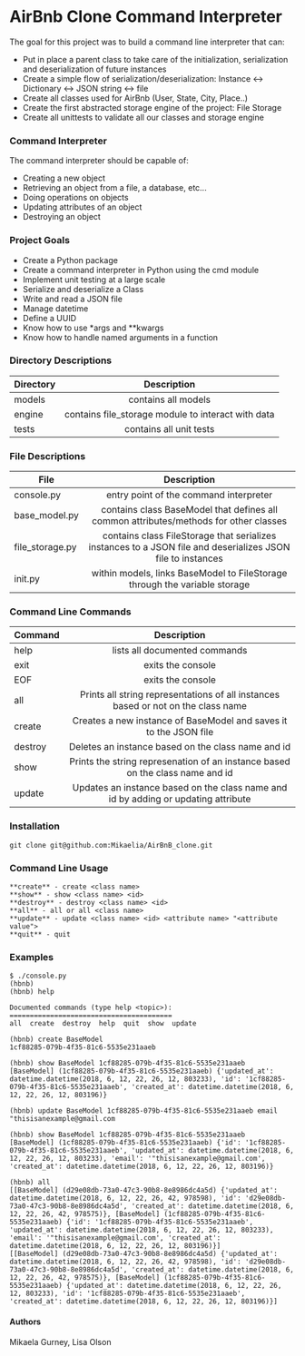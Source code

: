 # AirBnb Clone Command Interpreter
The goal for this project was to build a command line interpreter that can:
- Put in place a parent class to take care of the initialization, serialization and deserialization of future instances
- Create a simple flow of serialization/deserialization: Instance <-> Dictionary <-> JSON string <-> file
- Create all classes used for AirBnb (User, State, City, Place..) 
- Create the first abstracted storage engine of the project: File Storage
- Create all unittests to validate all our classes and storage engine

### Command Interpreter
The command interpreter should be capable of:
- Creating a new object
- Retrieving an object from a file, a database, etc...
- Doing operations on objects
- Updating attributes of an object
- Destroying an object

### Project Goals
- Create a Python package
- Create a command interpreter in Python using the cmd module
- Implement unit testing at a large scale
- Serialize and deserialize a Class
- Write and read a JSON file
- Manage datetime
- Define a UUID
- Know how to use \*args and \*\*kwargs
- Know how to handle named arguments in a function

### Directory Descriptions
| Directory | Description |
| ------------- |:-------------:|
| models | contains all models |
| engine | contains file_storage module to interact with data |
| tests | contains all unit tests |

### File Descriptions
| File | Description |
| ------------- |:-------------:|
| console.py | entry point of the command interpreter |
| base_model.py | contains class BaseModel that defines all common attributes/methods for other classes |
| file_storage.py | contains class FileStorage that serializes instances to a JSON file and deserializes JSON file to instances|
| init.py | within models, links BaseModel to FileStorage through the variable storage |

### Command Line Commands
| Command | Description |
| ------------- |:-------------:|
| help | lists all documented commands |
| exit | exits the console |
| EOF | exits the console |
| all | Prints all string representations of all instances based or not on the class name |
| create | Creates a new instance of BaseModel and saves it to the JSON file |
| destroy | Deletes an instance based on the class name and id |
| show | Prints the string represenation of an instance based on the class name and id |
| update | Updates an instance based on the class name and id by adding or updating attribute |

### Installation
``` ./hsh
git clone git@github.com:Mikaelia/AirBnB_clone.git
```

### Command Line Usage
``` ./hsh
**create** - create <class name>
**show** - show <class name> <id>
**destroy** - destroy <class name> <id>
**all** - all or all <class name>
**update** - update <class name> <id> <attribute name> "<attribute value">
**quit** - quit
```

### Examples
``` ./hsh
$ ./console.py
(hbnb) 
(hbnb) help

Documented commands (type help <topic>):
========================================
all  create  destroy  help  quit  show  update

(hbnb) create BaseModel
1cf88285-079b-4f35-81c6-5535e231aaeb

(hbnb) show BaseModel 1cf88285-079b-4f35-81c6-5535e231aaeb
[BaseModel] (1cf88285-079b-4f35-81c6-5535e231aaeb) {'updated_at': datetime.datetime(2018, 6, 12, 22, 26, 12, 803233), 'id': '1cf88285-079b-4f35-81c6-5535e231aaeb', 'created_at': datetime.datetime(2018, 6, 12, 22, 26, 12, 803196)}

(hbnb) update BaseModel 1cf88285-079b-4f35-81c6-5535e231aaeb email "thisisanexample@gmail.com

(hbnb) show BaseModel 1cf88285-079b-4f35-81c6-5535e231aaeb
[BaseModel] (1cf88285-079b-4f35-81c6-5535e231aaeb) {'id': '1cf88285-079b-4f35-81c6-5535e231aaeb', 'updated_at': datetime.datetime(2018, 6, 12, 22, 26, 12, 803233), 'email': '"thisisanexample@gmail.com', 'created_at': datetime.datetime(2018, 6, 12, 22, 26, 12, 803196)}

(hbnb) all
[[BaseModel] (d29e08db-73a0-47c3-90b8-8e8986dc4a5d) {'updated_at': datetime.datetime(2018, 6, 12, 22, 26, 42, 978598), 'id': 'd29e08db-73a0-47c3-90b8-8e8986dc4a5d', 'created_at': datetime.datetime(2018, 6, 12, 22, 26, 42, 978575)}, [BaseModel] (1cf88285-079b-4f35-81c6-5535e231aaeb) {'id': '1cf88285-079b-4f35-81c6-5535e231aaeb', 'updated_at': datetime.datetime(2018, 6, 12, 22, 26, 12, 803233), 'email': '"thisisanexample@gmail.com', 'created_at': datetime.datetime(2018, 6, 12, 22, 26, 12, 803196)}]
[[BaseModel] (d29e08db-73a0-47c3-90b8-8e8986dc4a5d) {'updated_at': datetime.datetime(2018, 6, 12, 22, 26, 42, 978598), 'id': 'd29e08db-73a0-47c3-90b8-8e8986dc4a5d', 'created_at': datetime.datetime(2018, 6, 12, 22, 26, 42, 978575)}, [BaseModel] (1cf88285-079b-4f35-81c6-5535e231aaeb) {'updated_at': datetime.datetime(2018, 6, 12, 22, 26, 12, 803233), 'id': '1cf88285-079b-4f35-81c6-5535e231aaeb', 'created_at': datetime.datetime(2018, 6, 12, 22, 26, 12, 803196)}]
```

#### Authors
Mikaela Gurney, Lisa Olson
